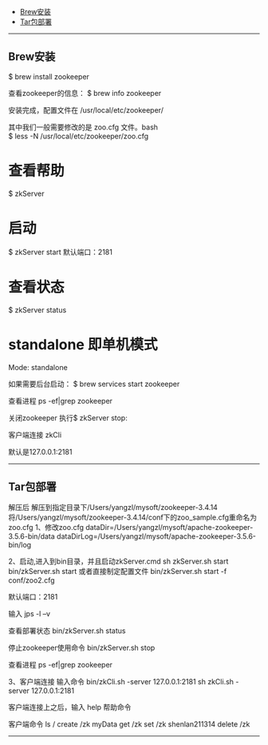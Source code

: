 - [Brew安装](#Brew安装)
- [Tar包部署](#Tar包部署)



---------------------------------------------------------------------------------------------------------------------
## Brew安装

$ brew install zookeeper

查看zookeeper的信息：
$ brew info zookeeper

安装完成，配置文件在 /usr/local/etc/zookeeper/

其中我们一般需要修改的是 zoo.cfg 文件。bash  
$ less -N /usr/local/etc/zookeeper/zoo.cfg


# 查看帮助
$ zkServer

# 启动
$ zkServer start
默认端口：2181

# 查看状态
$ zkServer status

# standalone 即单机模式
Mode: standalone

如果需要后台启动：
$ brew services start zookeeper

查看进程
ps -ef|grep zookeeper


关闭zookeeper
执行$ zkServer stop:


客户端连接
zkCli

默认是127.0.0.1:2181



---------------------------------------------------------------------------------------------------------------------
## Tar包部署


解压后
    解压到指定目录下/Users/yangzl/mysoft/zookeeper-3.4.14
   将/Users/yangzl/mysoft/zookeeper-3.4.14/conf下的zoo_sample.cfg重命名为 zoo.cfg
1、修改zoo.cfg
dataDir=/Users/yangzl/mysoft/apache-zookeeper-3.5.6-bin/data
dataDirLog=/Users/yangzl/mysoft/apache-zookeeper-3.5.6-bin/log

2、启动,进入到bin目录，并且启动zkServer.cmd
sh zkServer.sh start 
bin/zkServer.sh start 
或者直接制定配置文件
bin/zkServer.sh start -f conf/zoo2.cfg

默认端口：2181


输入   jps -l –v

查看部署状态
bin/zkServer.sh status

停止zookeeper使用命令 
bin/zkServer.sh stop

查看进程
ps -ef|grep zookeeper


3、客户端连接
    输入命令  bin/zkCli.sh -server 127.0.0.1:2181
    sh zkCli.sh -server 127.0.0.1:2181

客户端连接上之后，输入 help 帮助命令


客户端命令
ls /
create /zk myData
get /zk
set /zk shenlan211314
delete /zk


---------------------------------------------------------------------------------------------------------------------








